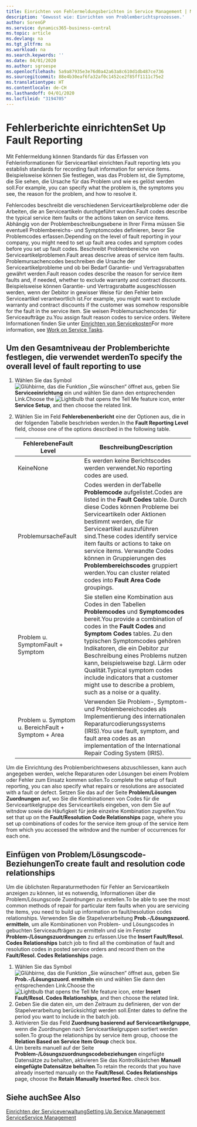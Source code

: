 ```yaml
---
title: Einrichten von Fehlermeldungsberichten in Service Management | Microsoft Docs
description: 'Gewusst wie: Einrichten von Problemberichtsprozessen.'
author: SorenGP
ms.service: dynamics365-business-central
ms.topic: article
ms.devlang: na
ms.tgt_pltfrm: na
ms.workload: na
ms.search.keywords: ''
ms.date: 04/01/2020
ms.author: sgroespe
ms.openlocfilehash: 5a9a87935e3e76d0a42a63a8c610d1db487ce736
ms.sourcegitcommit: 88e4b30eaf6fa32af0c1452ce2f85ff1111c75e2
ms.translationtype: HT
ms.contentlocale: de-CH
ms.lasthandoff: 04/01/2020
ms.locfileid: "3194705"
---
```

# <a name="set-up-fault-reporting"></a><span data-ttu-id="9cd0d-103">Fehlerberichte einrichten</span><span class="sxs-lookup"><span data-stu-id="9cd0d-103">Set Up Fault Reporting</span></span>
<span data-ttu-id="9cd0d-104">Mit Fehlermeldung können Standards für das Erfassen von Fehlerinformationen für Serviceartikel einrichten.</span><span class="sxs-lookup"><span data-stu-id="9cd0d-104">Fault reporting lets you establish standards for recording fault information for service items.</span></span> <span data-ttu-id="9cd0d-105">Beispielsweise können Sie festlegen, was das Problem ist, die Symptome, die Sie sehen, die Ursache für das Problem und wie es gelöst werden soll.</span><span class="sxs-lookup"><span data-stu-id="9cd0d-105">For example, you can specify what the problem is, the symptoms you see, the reason for the problem, and how to resolve it.</span></span>  

<span data-ttu-id="9cd0d-106">Fehlercodes beschreibt die verschiedenen Serviceartikelprobleme oder die Arbeiten, die an Serviceartikeln durchgeführt wurden.</span><span class="sxs-lookup"><span data-stu-id="9cd0d-106">Fault codes describe the typical service item faults or the actions taken on service items.</span></span> <span data-ttu-id="9cd0d-107">Abhängig von der Problembeschreibungsebene in Ihrer Firma müssen Sie eventuell Problembereichs- und Symptomcodes definieren, bevor Sie Problemcodes erfassen.</span><span class="sxs-lookup"><span data-stu-id="9cd0d-107">Depending on the level of fault reporting in your company, you might need to set up fault area codes and symptom codes before you set up fault codes.</span></span> <span data-ttu-id="9cd0d-108">Beschreibt Problembereiche von Serviceartikelproblemen.</span><span class="sxs-lookup"><span data-stu-id="9cd0d-108">Fault areas descrive areas of service item faults.</span></span> <span data-ttu-id="9cd0d-109">Problemursachencodes beschreiben die Ursache der Serviceartikelprobleme und ob bei Bedarf Garantie- und Vertragsrabatten gewährt werden.</span><span class="sxs-lookup"><span data-stu-id="9cd0d-109">Fault reason codes describe the reason for service item faults and, if needed, whether to exclude warranty and contract discounts.</span></span> <span data-ttu-id="9cd0d-110">Beispielsweise können Garantie- und Vertragsrabatte ausgeschlossen werden, wenn der Debitor in gewisser Weise für den Fehler beim Serviceartikel verantwortlich ist.</span><span class="sxs-lookup"><span data-stu-id="9cd0d-110">For example, you might want to exclude warranty and contract discounts if the customer was somehow responsible for the fault in the service item.</span></span> <span data-ttu-id="9cd0d-111">Sie weisen Problemursachencodes für Serviceaufträge zu.</span><span class="sxs-lookup"><span data-stu-id="9cd0d-111">You assign fault reason codes to service orders.</span></span> <span data-ttu-id="9cd0d-112">Weitere Informationen finden Sie unter [Einrichten von Servicekosten](service-how-to-work-on-service-tasks.md)</span><span class="sxs-lookup"><span data-stu-id="9cd0d-112">For more information, see [Work on Service Tasks](service-how-to-work-on-service-tasks.md).</span></span>  

## <a name="to-specify-the-overall-level-of-fault-reporting-to-use"></a><span data-ttu-id="9cd0d-113">Um den Gesamtniveau der Problemberichte festlegen, die verwendet werden</span><span class="sxs-lookup"><span data-stu-id="9cd0d-113">To specify the overall level of fault reporting to use</span></span>
1. <span data-ttu-id="9cd0d-114">Wählen Sie das Symbol ![Glühbirne, das die Funktion „Sie wünschen“ öffnet](media/ui-search/search_small.png "Tell Me-Funktion") aus, geben Sie **Serviceeinrichtung** ein und wählen Sie dann den entsprechenden Link.</span><span class="sxs-lookup"><span data-stu-id="9cd0d-114">Choose the ![Lightbulb that opens the Tell Me feature](media/ui-search/search_small.png "Tell me what you want to do") icon, enter **Service Setup**, and then choose the related link.</span></span>
2. <span data-ttu-id="9cd0d-115">Wählen Sie im Feld **Fehlerebenenbericht** eine der Optionen aus, die in der folgenden Tabelle beschrieben werden.</span><span class="sxs-lookup"><span data-stu-id="9cd0d-115">In the **Fault Reporting Level** field, choose one of the options described in the following table.</span></span>  

    |<span data-ttu-id="9cd0d-116">**Fehlerebene**</span><span class="sxs-lookup"><span data-stu-id="9cd0d-116">**Fault Level**</span></span>|<span data-ttu-id="9cd0d-117">**Beschreibung**</span><span class="sxs-lookup"><span data-stu-id="9cd0d-117">**Description**</span></span>|  
    |------------|-------------|  
    |<span data-ttu-id="9cd0d-118">Keine</span><span class="sxs-lookup"><span data-stu-id="9cd0d-118">None</span></span> | <span data-ttu-id="9cd0d-119">Es werden keine Berichtscodes werden verwendet.</span><span class="sxs-lookup"><span data-stu-id="9cd0d-119">No reporting codes are used.</span></span>|  
    |<span data-ttu-id="9cd0d-120">Problemursache</span><span class="sxs-lookup"><span data-stu-id="9cd0d-120">Fault</span></span> | <span data-ttu-id="9cd0d-121">Codes werden in derTabelle **Problemcode** aufgelistet.</span><span class="sxs-lookup"><span data-stu-id="9cd0d-121">Codes are listed in the **Fault Codes** table.</span></span> <span data-ttu-id="9cd0d-122">Durch diese Codes können Probleme bei Serviceartikeln oder Aktionen bestimmt werden, die für Serviceartikel auszuführen sind.</span><span class="sxs-lookup"><span data-stu-id="9cd0d-122">These codes identify service item faults or actions to take on service items.</span></span> <span data-ttu-id="9cd0d-123">Verwandte Codes können in Gruppierungen des **Problembereichscodes** gruppiert werden.</span><span class="sxs-lookup"><span data-stu-id="9cd0d-123">You can cluster related codes into **Fault Area Code** groupings.</span></span>|  
    |<span data-ttu-id="9cd0d-124">Problem u. Symptom</span><span class="sxs-lookup"><span data-stu-id="9cd0d-124">Fault + Symptom</span></span> | <span data-ttu-id="9cd0d-125">Sie stellen eine Kombination aus Codes in den Tabellen **Problemcodes** und **Symptomcodes** bereit.</span><span class="sxs-lookup"><span data-stu-id="9cd0d-125">You provide a combination of codes in the **Fault Codes** and **Symptom Codes** tables.</span></span> <span data-ttu-id="9cd0d-126">Zu den typischen Symptomcodes gehören Indikatoren, die ein Debitor zur Beschreibung eines Problems nutzen kann, beispielsweise bzgl. Lärm oder Qualität.</span><span class="sxs-lookup"><span data-stu-id="9cd0d-126">Typical symptom codes include indicators that a customer might use to describe a problem, such as a noise or a quality.</span></span>|  
    |<span data-ttu-id="9cd0d-127">Problem u. Symptom u. Bereich</span><span class="sxs-lookup"><span data-stu-id="9cd0d-127">Fault + Symptom + Area</span></span> | <span data-ttu-id="9cd0d-128">Verwenden Sie Problem-, Symptom- und Problembereichcodes als Implementierung des internationalen Reparaturcodierungssystems (IRIS).</span><span class="sxs-lookup"><span data-stu-id="9cd0d-128">You use fault, symptom, and fault area codes as an implementation of the International Repair Coding System (IRIS).</span></span>|  

<span data-ttu-id="9cd0d-129">Um die Einrichtung des Problemberichtwesens abzuschliessen, kann auch angegeben werden, welche Reparaturen oder Lösungen bei einem Problem oder Fehler zum Einsatz kommen sollen.</span><span class="sxs-lookup"><span data-stu-id="9cd0d-129">To complete the setup of fault reporting, you can also specify what repairs or resolutions are associated with a fault or defect.</span></span> <span data-ttu-id="9cd0d-130">Setzen Sie das auf der Seite **Problem/Lösungen Zuordnungen** auf, wo Sie die Kombinationen von Codes für die Serviceartikelgruppe des Serviceartikels eingeben, von dem Sie auf witndow sowie die Häufigkeit für jede einzelne Kombination zugreifen.</span><span class="sxs-lookup"><span data-stu-id="9cd0d-130">You set that up on the **Fault/Resolution Code Relationships** page, where you set up combinations of codes for the service item group of the service item from which you accessed the witndow and the number of occurrences for each one.</span></span>

## <a name="to-create-fault-and-resolution-code-relationships"></a><span data-ttu-id="9cd0d-131">Einfügen von Problem/Lösungscode-Beziehungen</span><span class="sxs-lookup"><span data-stu-id="9cd0d-131">To create fault and resolution code relationships</span></span>
<!--this needs to go in a working with topic-->
<span data-ttu-id="9cd0d-132">Um die üblichsten Reparaturmethoden für Fehler an Serviceartikeln anzeigen zu können, ist es notwendig, Informationen über die Problem/Lösungscode Zuordnungen zu erstellen.</span><span class="sxs-lookup"><span data-stu-id="9cd0d-132">To be able to see the most common methods of repair for particular item faults when you are servicing the items, you need to build up information on fault/resolution codes relationships.</span></span> <span data-ttu-id="9cd0d-133">Verwenden Sie die Stapelverarbeitung **Prob.-/Lösungszuord. ermitteln**, um alle Kombinationen von Problem- und Lösungscodes in gebuchten Serviceaufträgen zu ermitteln und sie im Fenster **Problem-/Lösungszuordnungen** zu erfassen.</span><span class="sxs-lookup"><span data-stu-id="9cd0d-133">Use the **Insert Fault/Resol. Codes Relationships** batch job to find all the combination of fault and resolution codes in posted service orders and record them on the **Fault/Resol. Codes Relationships** page.</span></span>

1. <span data-ttu-id="9cd0d-134">Wählen Sie das Symbol ![Glühbirne, das die Funktion „Sie wünschen“ öffnet](media/ui-search/search_small.png "Tell Me-Funktion") aus, geben Sie **Prob.-/Lösungszuord. ermitteln** ein und wählen Sie dann den entsprechenden Link.</span><span class="sxs-lookup"><span data-stu-id="9cd0d-134">Choose the ![Lightbulb that opens the Tell Me feature](media/ui-search/search_small.png "Tell me what you want to do") icon, enter **Insert Fault/Resol. Codes Relationships**, and then choose the related link.</span></span>  
2. <span data-ttu-id="9cd0d-135">Geben Sie die daten ein, um den Zeitraum zu definieren, der von der Stapelverarbeitung berücksichtigt werden soll.</span><span class="sxs-lookup"><span data-stu-id="9cd0d-135">Enter dates to define the period you want to include in the batch job.</span></span>  
3. <span data-ttu-id="9cd0d-136">Aktivieren Sie das Feld **Zuordnung basierend auf Serviceartikelgruppe**, wenn die Zuordnungen nach Serviceartikelgruppen sortiert werden sollen.</span><span class="sxs-lookup"><span data-stu-id="9cd0d-136">To group the relationships by service item group, choose the **Relation Based on Service Item Group** check box.</span></span>  
4. <span data-ttu-id="9cd0d-137">Um bereits manuell auf der Seite **Problem-/Lösungszuordnungscodebeziehungen** eingefügte Datensätze zu behalten, aktivieren Sie das Kontrollkästchen **Manuell eingefügte Datensätze behalten**.</span><span class="sxs-lookup"><span data-stu-id="9cd0d-137">To retain the records that you have already inserted manually on the **Fault/Resol. Codes Relationships** page, choose the **Retain Manually Inserted Rec.** check box.</span></span>  

## <a name="see-also"></a><span data-ttu-id="9cd0d-138">Siehe auch</span><span class="sxs-lookup"><span data-stu-id="9cd0d-138">See Also</span></span>
[<span data-ttu-id="9cd0d-139">Einrichten der Serviceverwaltung</span><span class="sxs-lookup"><span data-stu-id="9cd0d-139">Setting Up Service Management</span></span>](service-setup-service.md)  
[<span data-ttu-id="9cd0d-140">Service</span><span class="sxs-lookup"><span data-stu-id="9cd0d-140">Service Management</span></span>](service-service.md)  
